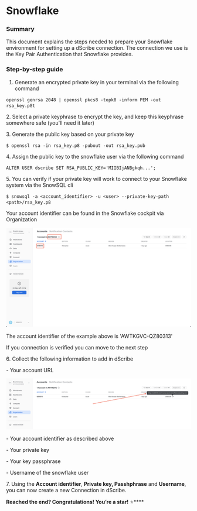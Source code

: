 # Snowflake

### Summary

This document explains the steps needed to prepare your Snowflake environment for setting up a dScribe connection. The connection we use is the Key Pair Authentication that Snowflake provides.

### Step-by-step guide

1. Generate an encrypted private key in your terminal via the following command

```
openssl genrsa 2048 | openssl pkcs8 -topk8 -inform PEM -out rsa_key.p8t
```

&#x20;2\. Select a private keyphrase to encrypt the key, and keep this keyphrase somewhere safe (you'll need it later)

&#x20;3\. Generate the public key based on your private key

```
$ openssl rsa -in rsa_key.p8 -pubout -out rsa_key.pub
```

&#x20;4\. Assign the public key to the snowflake user via the following command

```
ALTER USER dscribe SET RSA_PUBLIC_KEY='MIIBIjANBgkqh...';
```

&#x20;5\. You can verify if your private key will work to connect to your Snowflake system via the SnowSQL cli&#x20;

```
$ snowsql -a <account_identifier> -u <user> --private-key-path <path>/rsa_key.p8
```

&#x20;Your account identifier can be found in the Snowflake cockpit via Organization&#x20;

![](<../../.gitbook/assets/afbeelding (1).png>)

The account identifier of the example above is 'AWTKGVC-QZ80313'

If you connection is verified you can move to the next step

&#x20;6\. Collect the following information to add in dScribe

&#x20; \- Your account URL

&#x20;![](../../.gitbook/assets/afbeelding.png)

&#x20; \- Your account identifier as described above

&#x20; \- Your private key

&#x20; \- Your key passphrase

&#x20; \- Username of the snowflake user

7\. Using the **Account identifier**, **Private key, Passhphrase** and **Username**, you can now create a new Connection in dScribe.

**Reached the end? Congratulations! You’re a star!** :star:****



